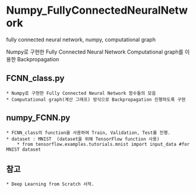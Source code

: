 # Numpy_FullyConnectedNeuralNetwork
fully connected neural network, numpy, computational graph

Numpy로 구현한 Fully Connected Neural Network
Computational graph를 이용한 Backpropagation

## FCNN_class.py
    * Numpy로 구현한 Fully Connected Neural Network 함수들의 모음
    * Computational graph(계산 그래프) 방식으로 Backpropagation 진행하도록 구현

## numpy_FCNN.py
    * FCNN_class의 function을 사용하여 Train, Validation, Test를 진행.
    * dataset : MNIST  (dataset을 위해 TensorFlow function 사용)
        * from tensorflow.examples.tutorials.mnist import input_data #for MNIST dataset

## 참고
    * Deep Learning from Scratch 서적.
